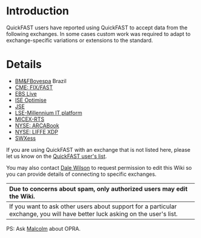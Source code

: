 # Introduction #

QuickFAST users have reported using QuickFAST to accept data from the following exchanges.  In some cases custom work was required to adapt to exchange-specific variations or extensions to the standard.

# Details #
  * [BM&FBovespa](BmfBovespa.md) Brazil
  * [CME: FIX/FAST](CmeFixFast.md)
  * [EBS Live](EbsLive.md)
  * [ISE Optimise](IseOptimise.md)
  * [JSE](Jse.md)
  * [LSE-Millennium IT platform](LseMellenium.md)
  * [MICEX-RTS](MicexRts.md)
  * [NYSE: ARCABook](NyseArcaBook.md)
  * [NYSE: LIFFE XDP](NyseLiffe.md)
  * [SWXess](SwXess.md)

If you are using QuickFAST with an exchange that is not listed here, please let us know on the [QuickFAST user's list](http://http://groups.google.com/group/quickfast_users).

You may also contact [Dale Wilson](mailto:wilsond@ociweb.com) to request permission to edit this Wiki so you can provide details of connecting to specific exchanges.

| Due to concerns about spam, only authorized users may edit the Wiki. |
|:---------------------------------------------------------------------|
| If you want to ask other users about support for a particular exchange, you will have better luck asking on the user's list. |



PS: Ask [Malcolm](mailto:spencem@ociweb.com) about OPRA.